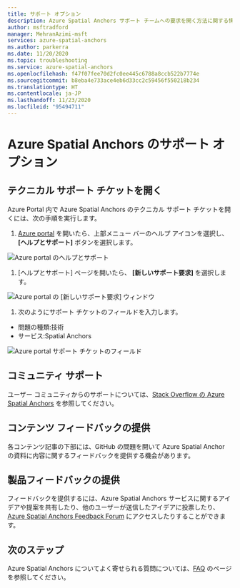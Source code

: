 ```yaml
---
title: サポート オプション
description: Azure Spatial Anchors サポート チームへの要求を開く方法に関する情報。
author: msftradford
manager: MehranAzimi-msft
services: azure-spatial-anchors
ms.author: parkerra
ms.date: 11/20/2020
ms.topic: troubleshooting
ms.service: azure-spatial-anchors
ms.openlocfilehash: f47f07fee70d2fc0ee445c6788a8ccb522b7774e
ms.sourcegitcommit: b8eba4e733ace4eb6d33cc2c59456f550218b234
ms.translationtype: HT
ms.contentlocale: ja-JP
ms.lasthandoff: 11/23/2020
ms.locfileid: "95494711"
---
```

# <a name="azure-spatial-anchors-support-options"></a>Azure Spatial Anchors のサポート オプション

## <a name="open-a-tech-support-ticket"></a>テクニカル サポート チケットを開く

Azure Portal 内で Azure Spatial Anchors のテクニカル サポート チケットを開くには、次の手順を実行します。

1. [Azure portal](https://azure.microsoft.com/account/) を開いたら、上部メニュー バーのヘルプ アイコンを選択し、 **[ヘルプとサポート]** ボタンを選択します。

![Azure portal のヘルプとサポート](./media/spatial-anchor-support.png)

1. [ヘルプとサポート] ページを開いたら、 **[新しいサポート要求]** を選択します。

![Azure portal の [新しいサポート要求] ウィンドウ](./media/spatial-anchor-support2.png)

1. 次のようにサポート チケットのフィールドを入力します。

- 問題の種類:技術
- サービス:Spatial Anchors

![Azure portal サポート チケットのフィールド](./media/spatial-anchor-support3.png)

## <a name="community-support"></a>コミュニティ サポート

ユーザー コミュニティからのサポートについては、[Stack Overflow の Azure Spatial Anchors](https://stackoverflow.com/questions/tagged/azure-spatial-anchors) を参照してください。

## <a name="provide-content-feedback"></a>コンテンツ フィードバックの提供

各コンテンツ記事の下部には、GitHub の問題を開いて Azure Spatial Anchor の資料に内容に関するフィードバックを提供する機会があります。

## <a name="provide-product-feedback"></a>製品フィードバックの提供

フィードバックを提供するには、Azure Spatial Anchors サービスに関するアイデアや提案を共有したり、他のユーザーが送信したアイデアに投票したり、[Azure Spatial Anchors Feedback Forum](https://feedback.azure.com/forums/919252-azure-spatial-anchors) にアクセスしたりすることができます。

## <a name="next-steps"></a>次のステップ

Azure Spatial Anchors についてよく寄せられる質問については、[FAQ](spatial-anchor-faq.md) のページを参照してください。
